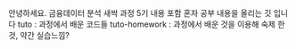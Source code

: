 안녕하세요. 금융데이터 분석 새싹 과정 5기 내용 포함 혼자 공부 내용을 올리는 깃 입니다
tuto : 과정에서 배운 코드들
tuto-homework : 과정에서 배운 것을 이용해 숙제 한 것, 약간 실습느낌?